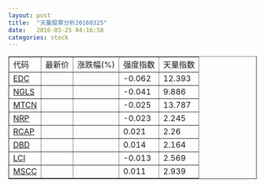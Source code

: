 ```yaml
---
layout: post
title:  "天量股票分析20160325"
date:   2016-03-25 04:16:58
categories: stock
---
```

<script type="text/javascript">
var stockList = []
stockList.push('gb_edc');
stockList.push('gb_ngls');
stockList.push('gb_mtcn');
stockList.push('gb_nrp');
stockList.push('gb_rcap');
stockList.push('gb_dbd');
stockList.push('gb_lci');
stockList.push('gb_mscc');
</script>

<table border="1">
 <tr>
  <td>代码</td>
  <td>最新价</td>
  <td>涨跌幅(%)</td>
 <td>强度指数</td>
 <td>天量指数</td>
</tr>
  <tr id="edc"><td><a href="http://stock.finance.sina.com.cn/usstock/quotes/EDC.html" target="_blank">EDC</a></td><td></td><td></td><td>-0.062</td><td>12.393</td></tr>
  <tr id="ngls"><td><a href="http://stock.finance.sina.com.cn/usstock/quotes/NGLS.html" target="_blank">NGLS</a></td><td></td><td></td><td>-0.041</td><td>9.886</td></tr>
  <tr id="mtcn"><td><a href="http://stock.finance.sina.com.cn/usstock/quotes/MTCN.html" target="_blank">MTCN</a></td><td></td><td></td><td>-0.025</td><td>13.787</td></tr>
  <tr id="nrp"><td><a href="http://stock.finance.sina.com.cn/usstock/quotes/NRP.html" target="_blank">NRP</a></td><td></td><td></td><td>-0.023</td><td>2.245</td></tr>
  <tr id="rcap"><td><a href="http://stock.finance.sina.com.cn/usstock/quotes/RCAP.html" target="_blank">RCAP</a></td><td></td><td></td><td>0.021</td><td>2.26</td></tr>
  <tr id="dbd"><td><a href="http://stock.finance.sina.com.cn/usstock/quotes/DBD.html" target="_blank">DBD</a></td><td></td><td></td><td>0.014</td><td>2.164</td></tr>
  <tr id="lci"><td><a href="http://stock.finance.sina.com.cn/usstock/quotes/LCI.html" target="_blank">LCI</a></td><td></td><td></td><td>-0.013</td><td>2.569</td></tr>
  <tr id="mscc"><td><a href="http://stock.finance.sina.com.cn/usstock/quotes/MSCC.html" target="_blank">MSCC</a></td><td></td><td></td><td>0.011</td><td>2.939</td></tr>
</table>
